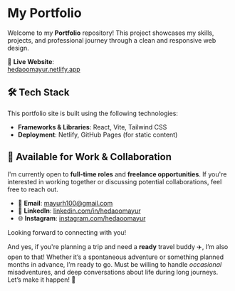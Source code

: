 # My Portfolio

Welcome to my **Portfolio** repository! This project showcases my skills, projects, and professional journey through a clean and responsive web design.

🔗 **Live Website**:  
[hedaoomayur.netlify.app](https://hedaoomayur.netlify.app)

## 🛠️ Tech Stack

This portfolio site is built using the following technologies:

- **Frameworks & Libraries**: React, Vite, Tailwind CSS
- **Deployment**: Netlify, GitHub Pages (for static content)

## 🤝 Available for Work & Collaboration

I'm currently open to **full-time roles** and **freelance opportunities**. If you're interested in working together or discussing potential collaborations, feel free to reach out.

- 📧 **Email**: mayurh100@gmail.com
- 📱 **LinkedIn**: [linkedin.com/in/hedaoomayur](https://www.linkedin.com/in/hedaoomayur)
- 🌐 **Instagram**: [instagram.com/hedaoomayur](https://instagram.com/hedaoomayur)

Looking forward to connecting with you!

And yes, if you're planning a trip and need a **ready** travel buddy ✈️, I’m also open to that! Whether it’s a spontaneous adventure or something planned months in advance, I’m ready to go. Must be willing to handle *occasional* misadventures, and deep conversations about life during long journeys. Let’s make it happen! 🌟